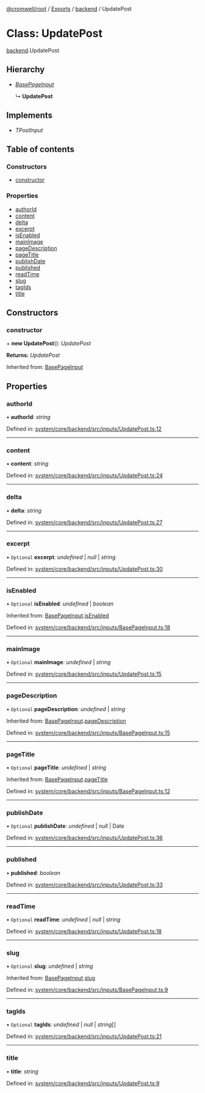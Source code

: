 [@cromwell/root](../README.md) / [Exports](../modules.md) / [backend](../modules/backend.md) / UpdatePost

# Class: UpdatePost

[backend](../modules/backend.md).UpdatePost

## Hierarchy

* [*BasePageInput*](backend.basepageinput.md)

  ↳ **UpdatePost**

## Implements

* *TPostInput*

## Table of contents

### Constructors

- [constructor](backend.updatepost.md#constructor)

### Properties

- [authorId](backend.updatepost.md#authorid)
- [content](backend.updatepost.md#content)
- [delta](backend.updatepost.md#delta)
- [excerpt](backend.updatepost.md#excerpt)
- [isEnabled](backend.updatepost.md#isenabled)
- [mainImage](backend.updatepost.md#mainimage)
- [pageDescription](backend.updatepost.md#pagedescription)
- [pageTitle](backend.updatepost.md#pagetitle)
- [publishDate](backend.updatepost.md#publishdate)
- [published](backend.updatepost.md#published)
- [readTime](backend.updatepost.md#readtime)
- [slug](backend.updatepost.md#slug)
- [tagIds](backend.updatepost.md#tagids)
- [title](backend.updatepost.md#title)

## Constructors

### constructor

\+ **new UpdatePost**(): *UpdatePost*

**Returns:** *UpdatePost*

Inherited from: [BasePageInput](backend.basepageinput.md)

## Properties

### authorId

• **authorId**: *string*

Defined in: [system/core/backend/src/inputs/UpdatePost.ts:12](https://github.com/CromwellCMS/Cromwell/blob/ccdbdd0/system/core/backend/src/inputs/UpdatePost.ts#L12)

___

### content

• **content**: *string*

Defined in: [system/core/backend/src/inputs/UpdatePost.ts:24](https://github.com/CromwellCMS/Cromwell/blob/ccdbdd0/system/core/backend/src/inputs/UpdatePost.ts#L24)

___

### delta

• **delta**: *string*

Defined in: [system/core/backend/src/inputs/UpdatePost.ts:27](https://github.com/CromwellCMS/Cromwell/blob/ccdbdd0/system/core/backend/src/inputs/UpdatePost.ts#L27)

___

### excerpt

• `Optional` **excerpt**: *undefined* \| *null* \| *string*

Defined in: [system/core/backend/src/inputs/UpdatePost.ts:30](https://github.com/CromwellCMS/Cromwell/blob/ccdbdd0/system/core/backend/src/inputs/UpdatePost.ts#L30)

___

### isEnabled

• `Optional` **isEnabled**: *undefined* \| *boolean*

Inherited from: [BasePageInput](backend.basepageinput.md).[isEnabled](backend.basepageinput.md#isenabled)

Defined in: [system/core/backend/src/inputs/BasePageInput.ts:18](https://github.com/CromwellCMS/Cromwell/blob/ccdbdd0/system/core/backend/src/inputs/BasePageInput.ts#L18)

___

### mainImage

• `Optional` **mainImage**: *undefined* \| *string*

Defined in: [system/core/backend/src/inputs/UpdatePost.ts:15](https://github.com/CromwellCMS/Cromwell/blob/ccdbdd0/system/core/backend/src/inputs/UpdatePost.ts#L15)

___

### pageDescription

• `Optional` **pageDescription**: *undefined* \| *string*

Inherited from: [BasePageInput](backend.basepageinput.md).[pageDescription](backend.basepageinput.md#pagedescription)

Defined in: [system/core/backend/src/inputs/BasePageInput.ts:15](https://github.com/CromwellCMS/Cromwell/blob/ccdbdd0/system/core/backend/src/inputs/BasePageInput.ts#L15)

___

### pageTitle

• `Optional` **pageTitle**: *undefined* \| *string*

Inherited from: [BasePageInput](backend.basepageinput.md).[pageTitle](backend.basepageinput.md#pagetitle)

Defined in: [system/core/backend/src/inputs/BasePageInput.ts:12](https://github.com/CromwellCMS/Cromwell/blob/ccdbdd0/system/core/backend/src/inputs/BasePageInput.ts#L12)

___

### publishDate

• `Optional` **publishDate**: *undefined* \| *null* \| Date

Defined in: [system/core/backend/src/inputs/UpdatePost.ts:36](https://github.com/CromwellCMS/Cromwell/blob/ccdbdd0/system/core/backend/src/inputs/UpdatePost.ts#L36)

___

### published

• **published**: *boolean*

Defined in: [system/core/backend/src/inputs/UpdatePost.ts:33](https://github.com/CromwellCMS/Cromwell/blob/ccdbdd0/system/core/backend/src/inputs/UpdatePost.ts#L33)

___

### readTime

• `Optional` **readTime**: *undefined* \| *null* \| *string*

Defined in: [system/core/backend/src/inputs/UpdatePost.ts:18](https://github.com/CromwellCMS/Cromwell/blob/ccdbdd0/system/core/backend/src/inputs/UpdatePost.ts#L18)

___

### slug

• `Optional` **slug**: *undefined* \| *string*

Inherited from: [BasePageInput](backend.basepageinput.md).[slug](backend.basepageinput.md#slug)

Defined in: [system/core/backend/src/inputs/BasePageInput.ts:9](https://github.com/CromwellCMS/Cromwell/blob/ccdbdd0/system/core/backend/src/inputs/BasePageInput.ts#L9)

___

### tagIds

• `Optional` **tagIds**: *undefined* \| *null* \| *string*[]

Defined in: [system/core/backend/src/inputs/UpdatePost.ts:21](https://github.com/CromwellCMS/Cromwell/blob/ccdbdd0/system/core/backend/src/inputs/UpdatePost.ts#L21)

___

### title

• **title**: *string*

Defined in: [system/core/backend/src/inputs/UpdatePost.ts:9](https://github.com/CromwellCMS/Cromwell/blob/ccdbdd0/system/core/backend/src/inputs/UpdatePost.ts#L9)
